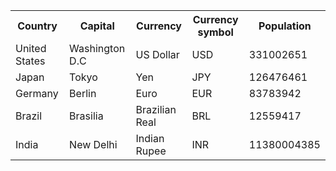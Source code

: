 

<table>
    <tr>
        <th><b>Country</b></th>
        <th><b>Capital</b></th>
        <th><b>Currency</b></th>
        <th><b>Currency symbol</b></th>
        <th><b>Population</b></th>
    </tr>
    <tr>
        <td>United States</td>
        <td>Washington D.C</td>
        <td>US Dollar</td>
        <td>USD</td>
        <td>331002651</td>
    </tr>
    <tr>
        <td>Japan</td>
        <td>Tokyo</td>
        <td>Yen</td>
        <td>JPY</td>
        <td>126476461</td>
    </tr>
    <tr>
        <td>Germany</td>
        <td>Berlin</td>
        <td>Euro</td>
        <td>EUR</td>
        <td>83783942</td>
    </tr>
    <tr>
        <td>Brazil</td>
        <td>Brasilia</td>
        <td>Brazilian Real</td>
        <td>BRL</td>
        <td>12559417</td>
    </tr>
    <tr>
        <td>India</td>
        <td>New Delhi</td>
        <td>Indian Rupee</td>
        <td>INR</td>
        <td>11380004385</td>
    </tr>
</table>